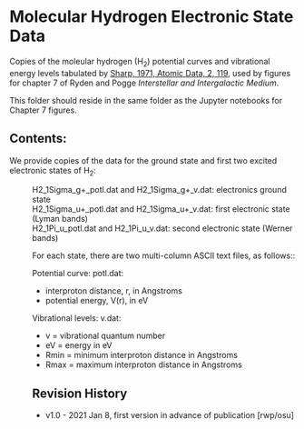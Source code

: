 # Molecular Hydrogen Electronic State Data

Copies of the moleular hydrogen (H<sub>2</sub>) potential curves and vibrational energy levels tabulated by
[Sharp, 1971, Atomic Data, 2, 119](https://ui.adsabs.harvard.edu/abs/1971AD......2..119S), used by figures
for chapter 7 of Ryden and Pogge *Interstellar and Intergalactic Medium*.

This folder should reside in the same folder as the Jupyter notebooks for Chapter 7 figures.

## Contents:

We provide copies of the data for the ground state and first two excited electronic states
of H<sub>2</sub>:
<dl>
 <dd>H2_1Sigma_g+_potl.dat and H2_1Sigma_g+_v.dat: electronics ground state
 <dd>H2_1Sigma_u+_potl.dat and H2_1Sigma_u+_v.dat: first electronic state (Lyman bands)
 <dd>H2_1Pi_u_potl.dat and H2_1Pi_u_v.dat: second electronic state (Werner bands)
 
For each state, there are two multi-column ASCII text files, as follows::

Potential curve: potl.dat:
 * interproton distance, r, in Angstroms
 * potential energy, V(r), in eV
 
Vibrational levels: v.dat:
 * v = vibrational quantum number
 * eV = energy in eV
 * Rmin = minimum interproton distance in Angstroms
 * Rmax = maximum interproton distance in Angstroms
 
## Revision History

* v1.0 - 2021 Jan 8, first version in advance of publication [rwp/osu]


